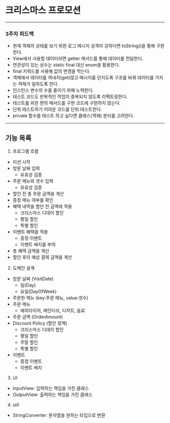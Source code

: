 # 크리스마스 프로모션

---

### 3주차 피드백

- 현재 객체의 상태를 보기 위한 로그 메시지 성격이 강하다면 toString()을 통해 구현한다.
- View에서 사용할 데이터라면 getter 메서드를 통해 데이터를 전달한다.
- 연관성이 있는 상수는 static final 대신 enum을 활용한다.
- final 키워드를 사용해 값의 변경을 막는다.
- 객체에서 데이터를 꺼내지(get)않고 메시지를 던지도록 구조를 바꿔 데이터를 가지는 객체가 일하도록 한다.
- 인스턴스 변수의 수를 줄이기 위해 노력한다.
- 테스트 코드도 반복적인 작업이 중복되지 않도록 리팩토링한다.
- 테스트를 위한 편의 메서드를 구현 코드에 구현하지 않는다.
- 단위 테스트하기 어려운 코드를 단위 테스트한다.
- private 함수를 테스트 하고 싶다면 클래스(객체) 분리를 고려한다.

---

## 기능 목록

1. 프로그램 흐름

- 미션 시작
- 방문 날짜 입력
  - 유효성 검증
- 주문 메뉴와 갯수 입력
  - 유효성 검증
- 할인 전 총 주문 금액을 계산
- 증정 메뉴 여부를 확인
- 혜택 내역을 할인 전 금액에 적용
  - 크리스마스 디데이 할인
  - 평일 할인
  - 특별 할인
- 이벤트 혜택을 적용
  - 증정 이벤트
  - 이벤트 배지를 부여
- 총 혜택 금액을 계산
- 할인 후의 예상 결제 금액을 계산


2. 도메인 설계

- 방문 날짜 (VisitDate)
  - 일(Day)
  - 요일(DayOfWeek)
- 주문한 메뉴 (key:주문 메뉴, value:갯수)
- 주문 메뉴 
  - 에피타이저, 메인디쉬, 디저트, 음료
- 주문 금액 (OrderAmount)
- Discount Policy (할인 정책)
  - 크리스마스 디데이 할인 
  - 평일 할인
  - 주말 할인
  - 특별 할인
- 이벤트
  - 증정 이벤트
  - 이벤트 배지

3. UI

- InputView: 입력하는 책임을 가진 클래스
- OutputView: 출력하는 책임을 가진 클래스

4. util

- StringConverter: 문자열을 원하는 타입으로 변환
